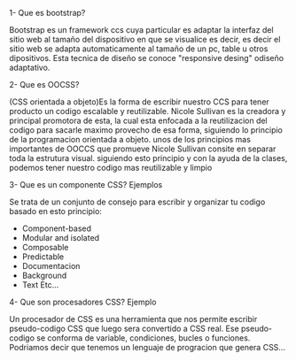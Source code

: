 1- Que es bootstrap?

Bootstrap es un framework ccs cuya particular es adaptar la interfaz del sitio web al tamaño del dispositivo en que se visualice es decir, es decir el sitio web se adapta automaticamente al tamaño de un pc, table u otros dipositivos. Esta tecnica de diseño se conoce "responsive desing" odiseño adaptativo.

2- Que es OOCSS?

 (CSS orientada a objeto)Es la forma de escribir nuestro CCS para tener producto un codigo escalable y reutilizable. Nicole Sullivan es la creadora y principal promotora de esta, la cual esta enfocada a la reutilizacion del codigo para sacarle maximo provecho de esa forma, siguiendo lo principio de la programacion orientada a objeto. unos de los principios mas importantes de OOCCS que promueve Nicole Sullivan consite en separar toda la estrutura visual. siguiendo esto principio y con la ayuda de la clases, podemos tener nuestro codigo mas reutilizable y limpio 

3- Que es un componente CSS? Ejemplos

Se trata de un conjunto de consejo para escribir y organizar tu codigo basado en esto principio:
* Component-based
* Modular and isolated
* Composable
* Predictable
* Documentacion
* Background
* Text
  Etc...

4- Que son procesadores CSS? Ejemplo

Un procesador de CSS es una herramienta que nos permite escribir pseudo-codigo CSS que luego sera convertido a CSS real.
Ese pseudo-codigo se conforma de variable, condiciones, bucles o funciones. Podriamos decir que tenemos un lenguaje de progracion que genera CSS...
